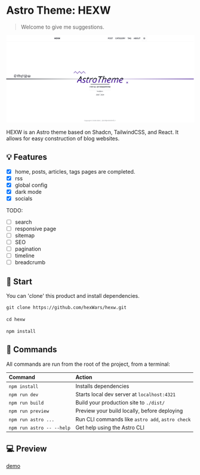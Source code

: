 # Astro Theme: HEXW

> Welcome to give me suggestions.

![purple](./assets/purple.png)

HEXW is an Astro theme based on Shadcn, TailwindCSS, and React. It allows for easy construction of blog websites.

## 💡 Features

- [X] home, posts, articles, tags pages are completed.
- [X] rss
- [X] global config
- [X] dark mode
- [X] socials

TODO:

- [ ] search
- [ ] responsive page
- [ ] sitemap
- [ ] SEO
- [ ] pagination
- [ ] timeline
- [ ] breadcrumb
  
## 🚀 Start

You can 'clone' this product and install dependencies.

```shell
git clone https://github.com/hexWars/hexw.git

cd hexw

npm install
```

<!-- TODO: 安装指令，更多请查看demo站点 -->

## 🧞 Commands

All commands are run from the root of the project, from a terminal:

| Command                   | Action                                           |
| :------------------------ | :----------------------------------------------- |
| `npm install`             | Installs dependencies                            |
| `npm run dev`             | Starts local dev server at `localhost:4321`      |
| `npm run build`           | Build your production site to `./dist/`          |
| `npm run preview`         | Preview your build locally, before deploying     |
| `npm run astro ...`       | Run CLI commands like `astro add`, `astro check` |
| `npm run astro -- --help` | Get help using the Astro CLI                     |

## 💻 Preview

[demo](https://hexw.zeabur.app/)